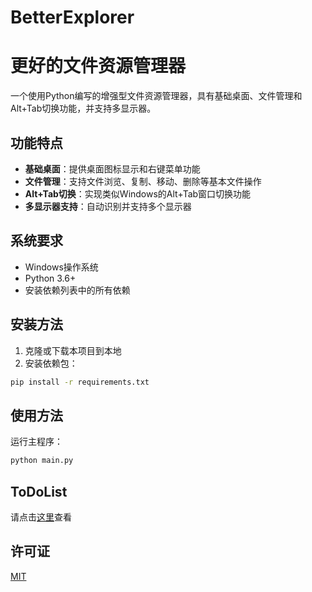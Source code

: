 # BetterExplorer

# 更好的文件资源管理器

一个使用Python编写的增强型文件资源管理器，具有基础桌面、文件管理和Alt+Tab切换功能，并支持多显示器。

## 功能特点

- **基础桌面**：提供桌面图标显示和右键菜单功能
- **文件管理**：支持文件浏览、复制、移动、删除等基本文件操作
- **Alt+Tab切换**：实现类似Windows的Alt+Tab窗口切换功能
- **多显示器支持**：自动识别并支持多个显示器

## 系统要求

- Windows操作系统
- Python 3.6+
- 安装依赖列表中的所有依赖

## 安装方法

1. 克隆或下载本项目到本地
2. 安装依赖包：

```bash
pip install -r requirements.txt
```

## 使用方法

运行主程序：

```bash
python main.py
```

## ToDoList

请点击[这里](/todolist.md)查看

## 许可证

[MIT](/LICENSE)
